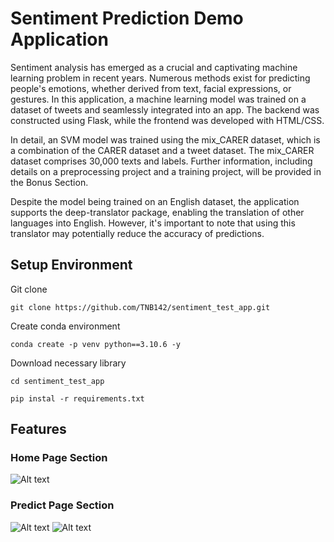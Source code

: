 # Sentiment Prediction Demo Application
Sentiment analysis has emerged as a crucial and captivating machine learning problem in recent years. Numerous methods exist for predicting people's emotions, whether derived from text, facial expressions, or gestures. In this application, a machine learning model was trained on a dataset of tweets and seamlessly integrated into an app. The backend was constructed using Flask, while the frontend was developed with HTML/CSS.

In detail, an SVM model was trained using the mix_CARER dataset, which is a combination of the CARER dataset and a tweet dataset. The mix_CARER dataset comprises 30,000 texts and labels. Further information, including details on a preprocessing project and a training project, will be provided in the Bonus Section.

Despite the model being trained on an English dataset, the application supports the deep-translator package, enabling the translation of other languages into English. However, it's important to note that using this translator may potentially reduce the accuracy of predictions.
## Setup Environment
Git clone

```
git clone https://github.com/TNB142/sentiment_test_app.git
```

Create conda environment

```
conda create -p venv python==3.10.6 -y
```

Download necessary library

```
cd sentiment_test_app
```

```
pip instal -r requirements.txt
```
## Features
### Home Page Section
<img src="https://hackmd.io/_uploads/rk2e_iPEa.png" alt="Alt text" title="Home Page Screen">

### Predict Page Section
<img src="https://hackmd.io/_uploads/B1vwdswET.png" alt="Alt text" title="Predict Screen">

<img src="https://hackmd.io/_uploads/Hk8_usvNT.png" alt="Alt text" title="Predict Vietnamese Screen">

